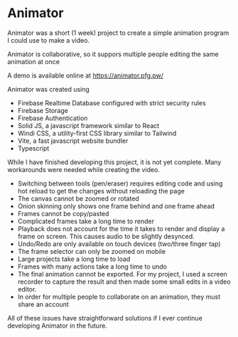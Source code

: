 # Animator

Animator was a short (1 week) project to create a simple animation program I could use to make a video.

Animator is collaborative, so it suppors multiple people editing the same animation at once

A demo is available online at https://animator.pfg.pw/

Animator was created using

- Firebase Realtime Database configured with strict security rules
- Firebase Storage
- Firebase Authentication
- Solid JS, a javascript framework similar to React
- Windi CSS, a utility-first CSS library similar to Tailwind
- Vite, a fast javascript website bundler
- Typescript

While I have finished developing this project, it is not yet complete. Many workarounds were needed while creating
the video.

- Switching between tools (pen/eraser) requires editing code and using hot reload to get the changes without
  reloading the page
- The canvas cannot be zoomed or rotated
- Onion skinning only shows one frame behind and one frame ahead
- Frames cannot be copy/pasted
- Complicated frames take a long time to render
- Playback does not account for the time it takes to render and display a frame on screen. This causes audio
  to be slightly desynced.
- Undo/Redo are only available on touch devices (two/three finger tap)
- The frame selector can only be zoomed on mobile
- Large projects take a long time to load
- Frames with many actions take a long time to undo
- The final animation cannot be exported. For my project, I used a screen recorder to capture the result and
  then made some small edits in a video editor.
- In order for multiple people to collaborate on an animation, they must share an account

All of these issues have straightforward solutions if I ever continue developing Animator in the future.
